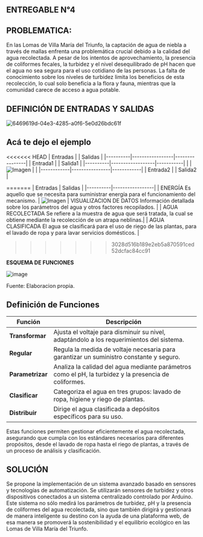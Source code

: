 ## ENTREGABLE N°4

## PROBLEMATICA:

En las Lomas de Villa María del Triunfo, la captación de agua de niebla a través de mallas enfrenta una problemática crucial debido a la calidad del agua recolectada. A pesar de los intentos de aprovechamiento, la presencia de coliformes fecales, la turbidez y el nivel desequilibrado de pH hacen que el agua no sea segura para el uso cotidiano de las personas. La falta de conocimiento sobre los niveles de turbidez limita los beneficios de esta recolección, lo cual solo beneficia a la flora y fauna, mientras que la comunidad carece de acceso a agua potable.

## DEFINICIÓN DE ENTRADAS Y SALIDAS


![6469619d-04e3-4285-a0f6-5e0d26bdc61f](https://github.com/Alexander-Manosalva-Peralta/Proyecto-De-Fundamentos/assets/156023044/ff57b879-d117-4988-ada7-f9934109d211)



## Acá te dejo el ejemplo

<<<<<<< HEAD
| Entradas |                 | Salidas        |
|----------|-----------------|----------------|
| Entrada1 |                 | Salida1   |
|----------|------------------|-----------|
|           | ![Imagen](url_de_la_imagen)  |           |
|------------|----------------|------------|
| Entrada2 |                 | Salida2   |


=======
| Entradas | Salidas         |
|----------|-----------------|
| ENERGÍA
Es aquello que se necesita para suministrar energía para el funcionamiento  del mecanismo. | ![Imagen](url_de_la_imagen)   | VISUALIZACION DE DATOS 
 Información detallada sobre los parámetros del agua y otros factores recopilados.  |
| AGUA RECOLECTADA
Se refiere a la muestra de agua que será tratada, la cual se obtiene mediante la recolección de un atrapa neblinas.|                 | AGUA CLASIFICADA 
El agua se clasificará para el uso de riego de las plantas, para el lavado de  ropa y para lavar servicios domésticos.  |
>>>>>>> 3028d516b189e2eb5a870591ced52dcfac84cc91


**ESQUEMA DE FUNCIONES**

![image](https://github.com/Alexander-Manosalva-Peralta/Proyecto-De-Fundamentos/assets/156023729/ba674eaf-151e-4cfd-bb9e-36a02f5084e9)

Fuente: Elaboracion propia.

## Definición de Funciones

| Función          | Descripción                                                                                      |
|------------------|--------------------------------------------------------------------------------------------------|
| **Transformar**  | Ajusta el voltaje para disminuir su nivel, adaptándolo a los requerimientos del sistema.         |
| **Regular**      | Regula la medida de voltaje necesaria para garantizar un suministro constante y seguro.           |
| **Parametrizar** | Analiza la calidad del agua mediante parámetros como el pH, la turbidez y la presencia de coliformes. |
| **Clasificar**   | Categoriza el agua en tres grupos: lavado de ropa, higiene y riego de plantas.                   |
| **Distribuir**   | Dirige el agua clasificada a depósitos específicos para su uso.                                  |

Estas funciones permiten gestionar eficientemente el agua recolectada, asegurando que cumpla con los estándares necesarios para diferentes propósitos, desde el lavado de ropa hasta el riego de plantas, a través de un proceso de análisis y clasificación.


## SOLUCIÓN
Se propone la implementación de un sistema avanzado basado en sensores y tecnologías de automatización. Se utilizarán sensores de turbidez y otros dispositivos conectados a un sistema centralizado controlado por Arduino. Este sistema no sólo medirá los parámetros de turbidez, pH y la presencia de coliformes del agua recolectada, sino que también dirigirá y gestionará de manera inteligente su destino con la ayuda de una plataforma web, de esa manera se promoverá la sostenibilidad y el equilibrio ecológico en las Lomas de Villa María del Triunfo.


